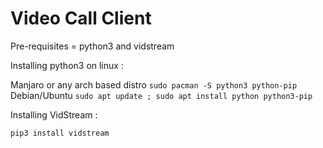 # Video Call Client
Pre-requisites = python3 and vidstream

Installing python3 on linux :

Manjaro or any arch based distro
`sudo pacman -S python3 python-pip`
Debian/Ubuntu
`sudo apt update ; sudo apt install python python3-pip`

Installing VidStream :

`pip3 install vidstream`
